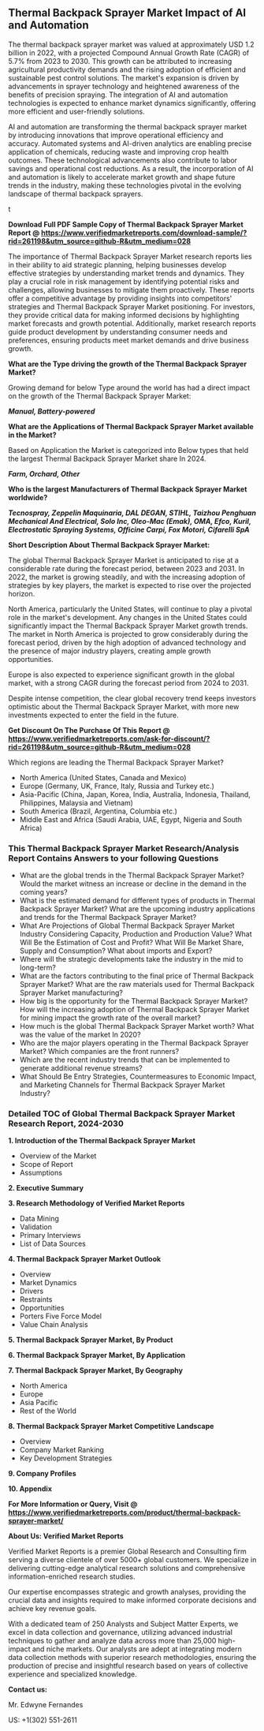 <h2>Thermal Backpack Sprayer Market Impact of AI and Automation</h2><p>The thermal backpack sprayer market was valued at approximately USD 1.2 billion in 2022, with a projected Compound Annual Growth Rate (CAGR) of 5.7% from 2023 to 2030. This growth can be attributed to increasing agricultural productivity demands and the rising adoption of efficient and sustainable pest control solutions. The market's expansion is driven by advancements in sprayer technology and heightened awareness of the benefits of precision spraying. The integration of AI and automation technologies is expected to enhance market dynamics significantly, offering more efficient and user-friendly solutions.</p><p>AI and automation are transforming the thermal backpack sprayer market by introducing innovations that improve operational efficiency and accuracy. Automated systems and AI-driven analytics are enabling precise application of chemicals, reducing waste and improving crop health outcomes. These technological advancements also contribute to labor savings and operational cost reductions. As a result, the incorporation of AI and automation is likely to accelerate market growth and shape future trends in the industry, making these technologies pivotal in the evolving landscape of thermal backpack sprayers.</p>t</p><p id="" class=""><strong>Download Full PDF Sample Copy of Thermal Backpack Sprayer Market Report @ <a href="https://www.verifiedmarketreports.com/download-sample/?rid=261198&utm_source=github-R&utm_medium=028" target="_blank">https://www.verifiedmarketreports.com/download-sample/?rid=261198&utm_source=github-R&utm_medium=028</a></strong></p><p>The importance of&nbsp;Thermal Backpack Sprayer Market research reports lies in their ability to aid strategic planning, helping businesses develop effective strategies by understanding market trends and dynamics. They play a crucial role in risk management by identifying potential risks and challenges, allowing businesses to mitigate them proactively. These reports offer a competitive advantage by providing insights into competitors' strategies and Thermal Backpack Sprayer Market positioning. For investors, they provide critical data for making informed decisions by highlighting market forecasts and growth potential. Additionally, market research reports guide product development by understanding consumer needs and preferences, ensuring products meet market demands and drive business growth.</p><p><strong>What are the&nbsp;Type driving the growth of the Thermal Backpack Sprayer Market?</strong></p><p id="" class="">Growing demand for below Type around the world has had a direct impact on the growth of the Thermal Backpack Sprayer Market:</p><em><strong>Manual, Battery-powered</strong></em></p><strong>What are the&nbsp;Applications&nbsp;of Thermal Backpack Sprayer Market available in the Market?</strong></p><p id="" class="">Based on Application the Market is categorized into Below types that held the largest Thermal Backpack Sprayer Market share In 2024.</p><em><strong>Farm, Orchard, Other</strong></em></p><strong>Who is the largest Manufacturers of Thermal Backpack Sprayer Market worldwide?</strong></p><p><em><strong>Tecnospray, Zeppelin Maquinaria, DAL DEGAN, STIHL, Taizhou Penghuan Mechanical And Electrical, Solo Inc, Oleo-Mac (Emak), OMA, Efco, Kuril, Electrostatic Spraying Systems, Officine Carpi, Fox Motori, Cifarelli SpA</strong></em></p><p id="" class=""><strong>Short Description About Thermal Backpack Sprayer Market:</strong></p><p>The global Thermal Backpack Sprayer Market is anticipated to rise at a considerable rate during the forecast period, between 2023 and 2031. In 2022, the market is growing steadily, and with the increasing adoption of strategies by key players, the market is expected to rise over the projected horizon.</p><p>North America, particularly the United States, will continue to play a pivotal role in the market's development. Any changes in the United States could significantly impact the Thermal Backpack Sprayer Market growth trends. The market in North America is projected to grow considerably during the forecast period, driven by the high adoption of advanced technology and the presence of major industry players, creating ample growth opportunities.</p><p>Europe is also expected to experience significant growth in the global market, with a strong CAGR during the forecast period from 2024 to 2031.</p><p>Despite intense competition, the clear global recovery trend keeps investors optimistic about the Thermal Backpack Sprayer Market, with more new investments expected to enter the field in the future.</p><p id="" class=""><strong>Get Discount On The Purchase Of This Report @ <a href="https://www.verifiedmarketreports.com/ask-for-discount/?rid=261198&utm_source=github-R&utm_medium=028" target="_blank">https://www.verifiedmarketreports.com/ask-for-discount/?rid=261198&utm_source=github-R&utm_medium=028</a></strong></p>Which regions are leading the Thermal Backpack Sprayer Market?</p><ul><li>North America (United States, Canada and Mexico)</li><li>Europe (Germany, UK, France, Italy, Russia and Turkey etc.)</li><li>Asia-Pacific (China, Japan, Korea, India, Australia, Indonesia, Thailand, Philippines, Malaysia and Vietnam)</li><li>South America (Brazil, Argentina, Columbia etc.)</li><li>Middle East and Africa (Saudi Arabia, UAE, Egypt, Nigeria and South Africa)</li></ul><h3 id="" class="">This Thermal Backpack Sprayer Market Research/Analysis Report Contains Answers to your following Questions</h3><ul><li>What are the global trends in the Thermal Backpack Sprayer Market? Would the market witness an increase or decline in the demand in the coming years?</li><li>What is the estimated demand for different types of products in Thermal Backpack Sprayer Market? What are the upcoming industry applications and trends for the Thermal Backpack Sprayer Market?</li><li>What Are Projections of Global Thermal Backpack Sprayer Market Industry Considering Capacity, Production and Production Value? What Will Be the Estimation of Cost and Profit? What Will Be Market Share, Supply and Consumption? What about imports and Export?</li><li>Where will the strategic developments take the industry in the mid to long-term?</li><li>What are the factors contributing to the final price of Thermal Backpack Sprayer Market? What are the raw materials used for Thermal Backpack Sprayer Market manufacturing?</li><li>How big is the opportunity for the Thermal Backpack Sprayer Market? How will the increasing adoption of Thermal Backpack Sprayer Market for mining impact the growth rate of the overall market?</li><li>How much is the global Thermal Backpack Sprayer Market worth? What was the value of the market In 2020?</li><li>Who are the major players operating in the Thermal Backpack Sprayer Market? Which companies are the front runners?</li><li>Which are the recent industry trends that can be implemented to generate additional revenue streams?</li><li>What Should Be Entry Strategies, Countermeasures to Economic Impact, and Marketing Channels for Thermal Backpack Sprayer Market Industry?</li></ul><h3 id="" class="">Detailed TOC of Global Thermal Backpack Sprayer Market Research Report, 2024-2030</h3><p id="" class=""><strong>1. Introduction of the Thermal Backpack Sprayer Market</strong></p><ul><li>Overview of the Market</li><li>Scope of Report</li><li>Assumptions</li></ul><p id="" class=""><strong>2. Executive Summary</strong></p><p id="" class=""><strong>3. Research Methodology of Verified Market Reports</strong></p><ul><li>Data Mining</li><li>Validation</li><li>Primary Interviews</li><li>List of Data Sources</li></ul><p id="" class=""><strong>4. Thermal Backpack Sprayer Market Outlook</strong></p><ul><li>Overview</li><li>Market Dynamics</li><li>Drivers</li><li>Restraints</li><li>Opportunities</li><li>Porters Five Force Model</li><li>Value Chain Analysis</li></ul><p id="" class=""><strong>5. Thermal Backpack Sprayer Market, By Product</strong></p><p id="" class=""><strong>6. Thermal Backpack Sprayer Market, By Application</strong></p><p id="" class=""><strong>7. Thermal Backpack Sprayer Market, By Geography</strong></p><ul><li>North America</li><li>Europe</li><li>Asia Pacific</li><li>Rest of the World</li></ul><p id="" class=""><strong>8. Thermal Backpack Sprayer Market Competitive Landscape</strong></p><ul><li>Overview</li><li>Company Market Ranking</li><li>Key Development Strategies</li></ul><p id="" class=""><strong>9. Company Profiles</strong></p><p id="" class=""><strong>10. Appendix</strong></p><p id="" class=""><strong>For More Information or Query, Visit @ <a href="https://www.verifiedmarketreports.com/product/thermal-backpack-sprayer-market/" target="_blank">https://www.verifiedmarketreports.com/product/thermal-backpack-sprayer-market/</a></strong></p><p id="" class=""><strong>About Us: Verified Market Reports</strong></p><p id="" class="">Verified Market Reports is a premier Global Research and Consulting firm serving a diverse clientele of over 5000+ global customers. We specialize in delivering cutting-edge analytical research solutions and comprehensive information-enriched research studies.</p><p id="" class="">Our expertise encompasses strategic and growth analyses, providing the crucial data and insights required to make informed corporate decisions and achieve key revenue goals.</p><p id="" class="">With a dedicated team of 250 Analysts and Subject Matter Experts, we excel in data collection and governance, utilizing advanced industrial techniques to gather and analyze data across more than 25,000 high-impact and niche markets. Our analysts are adept at integrating modern data collection methods with superior research methodologies, ensuring the production of precise and insightful research based on years of collective experience and specialized knowledge.</p><p id="" class=""><strong>Contact us:</strong></p><p id="" class="">Mr. Edwyne Fernandes</p><p id="" class="">US: +1(302) 551-2611</p>